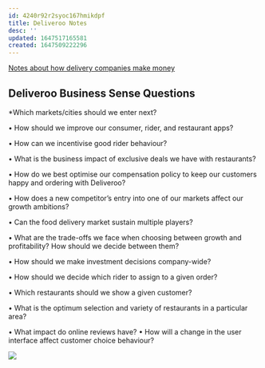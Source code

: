 ```yaml
---
id: 4240r92r2syoc167hmikdpf
title: Deliveroo Notes
desc: ''
updated: 1647517165581
created: 1647509222296
---
```





[Notes about how delivery companies make money](https://docs.google.com/document/d/1cy6XRKE8PTg5cuaIiMDJClLe5JKJ6_5T425qMnfJMnk/edit)





## Deliveroo Business Sense Questions

*Which markets/cities should we enter next? 

• How should we improve our consumer, rider, and restaurant apps? 

• How can we incentivise good rider behaviour? 

• What is the business impact of exclusive deals we have with restaurants? 

• How do we best optimise our compensation policy to keep our customers happy and ordering with Deliveroo? 

• How does a new competitor’s entry into one of our markets affect our growth ambitions? 

• Can the food delivery market sustain multiple players? 

• What are the trade-offs we face when choosing between growth and profitability? How should we decide between them? 

• How should we make investment decisions company-wide? 

• How should we decide which rider to assign to a given order? 

• Which restaurants should we show a given customer? 

• What is the optimum selection and variety of restaurants in a particular area? 

• What impact do online reviews have? 
• How will a change in the user interface affect customer choice behaviour?

![](/assets/images/2022-03-17-10-32-45.png)
